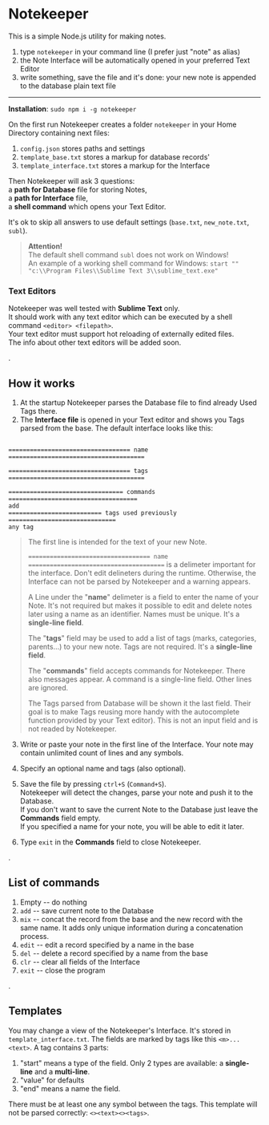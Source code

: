# Notekeeper


This is a simple Node.js utility for making notes.  

1. type `notekeeper` in your command line (I prefer just "note" as alias)  
2. the Note Interface will be automatically opened in your preferred Text Editor  
3. write something, save the file and it's done: your new note is appended to the database plain text file  

----

**Installation**: `sudo npm i -g notekeeper`

On the first run Notekeeper creates a folder `notekeeper` in your Home Directory containing next files:  
1. `config.json` stores paths and settings  
2. `template_base.txt` stores a markup for database records'  
3. `template_interface.txt` stores a markup for the Interface  

Then Notekeeper will ask 3 questions:  
a **path for Database** file for storing Notes,  
a **path for Interface** file,  
a **shell command** which opens your Text Editor.  

It's ok to skip all answers to use default settings (`base.txt`, `new_note.txt`, `subl`).  

> **Attention!**  
> The default shell command `subl` does not work on Windows!  
> An example of a working shell command for Windows: `start "" "c:\\Program Files\\Sublime Text 3\\sublime_text.exe"`  


### Text Editors
Notekeeper was well tested with **Sublime Text** only.  
It should work with any text editor which can be executed by a shell command `<editor> <filepath>`.  
Your text editor must support hot reloading of externally edited files.  
The info about other text editors will be added soon.

.


## How it works

1. At the startup Notekeeper parses the Database file to find already Used Tags there.  
2. The **Interface file** is opened in your Text editor and shows you Tags parsed from the base.
The default interface looks like this:
```

================================== name ======================================

================================== tags ======================================

================================ commands ====================================
add
========================== tags used previously ==============================
any tag

```
> The first line is intended for the text of your new Note.  
>
> `================================== name ======================================` is a delimeter important for the interface. 
> Don't edit delineters during the runtime. Otherwise, the Interface can not be parsed by Notekeeper and a warning appears.  
> 
> A Line under the "**name**" delimeter is a field to enter the name of your Note. It's not required but makes it possible to edit and delete notes later using a name as an identifier. Names must be unique. It's a **single-line field**.  
> 
> The "**tags**" field may be used to add a list of tags (marks, categories, parents...) to your new note. Tags are not required. It's a **single-line field**.  
> 
> The "**commands**" field accepts commands for Notekeeper. There also messages appear. A command is a single-line field. Other lines are ignored.   
> 
> The Tags parsed from Database will be shown it the last field. Their goal is to make Tags reusing more handy with the autocomplete function provided by your Text editor). This is not an input field and is not readed by Notekeeper.  

3. Write or paste your note in the first line of the Interface. Your note may contain unlimited count of lines and any symbols.  

4. Specify an optional name and tags (also optional).  

5. Save the file by pressing `ctrl+S` (`Command+S`).  
Notekeeper will detect the changes, parse your note and push it to the Database.  
If you don't want to save the current Note to the Database just leave the **Commands** field empty.  
If you specified a name for your note, you will be able to edit it later.

5. Type `exit` in the **Commands** field to close Notekeeper.

.

## List of commands

1. Empty -- do nothing
2. `add` -- save current note to the Database
3. `mix` -- concat the record from the base and the new record with the same name. It adds only unique information during a concatenation process.
4. `edit` -- edit a record specified by a name in the base
5. `del` -- delete a record specified by a name from the base
6. `clr` -- clear all fields of the Interface
7. `exit` -- close the program

.

## Templates

You may change a view of the Notekeeper's Interface. It's stored in `template_interface.txt`. The fields are marked by tags like this `<m>...<text>`. A tag contains 3 parts:

1.  "start" means a type of the field. Only 2 types are available: a **single-line** and a **multi-line**.
2.  "value" for defaults
3.  "end" means a name the field.

There must be at least one any symbol between the tags. This template will not be parsed correctly: `<><text><><tags>`. 
